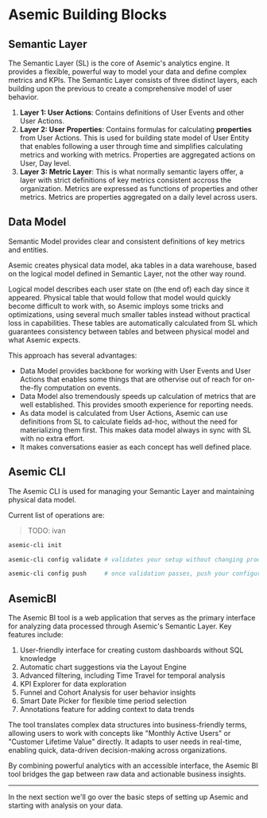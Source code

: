 # Asemic Building Blocks

## Semantic Layer

The Semantic Layer (SL) is the core of Asemic's analytics engine. It provides a flexible, powerful way to model your data and define complex metrics and KPIs. The Semantic Layer consists of three distinct layers, each building upon the previous to create a comprehensive model of user behavior.

1. __Layer 1: User Actions__: Contains definitions of User Events and other User Actions.
2. __Layer 2: User Properties__: Contains formulas for calculating __properties__ from User Actions. This is used for building state model of User Entity that enables following a user through time and simplifies calculating metrics and working with metrics. Properties are aggregated actions on User, Day level.
3. __Layer 3: Metric Layer__: This is what normally semantic layers offer, a layer with strict definitions of key metrics consistent accross the organization. Metrics are expressed as functions of properties and other metrics. Metrics are properties aggregated on a daily level across users.

## Data Model

Semantic Model provides clear and consistent definitions of key metrics and entities.

Asemic creates physical data model, aka tables in a data warehouse, based on the logical model defined in Semantic Layer, not the other way round.

Logical model describes each user state on (the end of) each day since it appeared. Physical table that would follow that model would quickly become difficult to work with, so Asemic imploys some tricks and optimizations, using several much smaller tables instead without practical loss in capabilities. These tables are automatically calculated from SL which guarantees consistency between tables and between physical model and what Asemic expects.

This approach has several advantages:

- Data Model provides backbone for working with User Events and User Actions that enables some things that are othervise out of reach for on-the-fly computation on events.
- Data Model also tremendously speeds up calculation of metrics that are well established. This provides smooth experience for reporting needs.
- As data model is calculated from User Actions, Asemic can use definitions from SL to calculate fields ad-hoc, without the need for materializing them first. This makes data model always in sync with SL with no extra effort.
- It makes conversations easier as each concept has well defined place. 

## Asemic CLI

The Asemic CLI is used for managing your Semantic Layer and maintaining physical data model.

Current list of operations are:

> TODO: ivan

```bash
asemic-cli init

asemic-cli config validate # validates your setup without changing production

asemic-cli config push     # once validation passes, push your configuration

```

## AsemicBI

The Asemic BI tool is a web application that serves as the primary interface for analyzing data processed through Asemic's Semantic Layer. Key features include:

1. User-friendly interface for creating custom dashboards without SQL knowledge
2. Automatic chart suggestions via the Layout Engine
3. Advanced filtering, including Time Travel for temporal analysis
4. KPI Explorer for data exploration
5. Funnel and Cohort Analysis for user behavior insights
6. Smart Date Picker for flexible time period selection
7. Annotations feature for adding context to data trends

The tool translates complex data structures into business-friendly terms, allowing users to work with concepts like "Monthly Active Users" or "Customer Lifetime Value" directly. It adapts to user needs in real-time, enabling quick, data-driven decision-making across organizations.

By combining powerful analytics with an accessible interface, the Asemic BI tool bridges the gap between raw data and actionable business insights.


---
In the next section we'll go over the basic steps of setting up Asemic and starting with analysis on your data.
